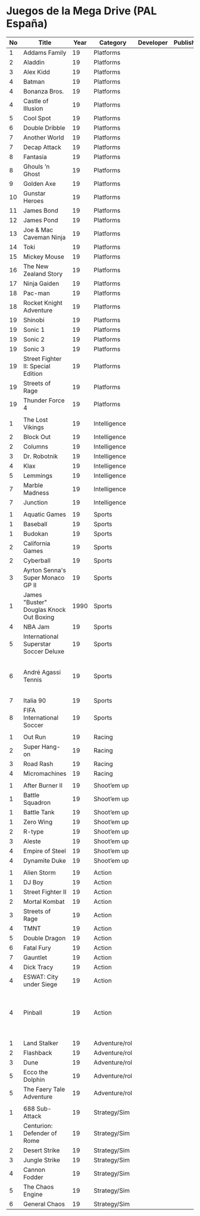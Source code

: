 Juegos de la Mega Drive (PAL España)
======

| No  | Title                                   | Year | Category       | Developer             | Publisher             | Notes                 |
|-----|-----------------------------------------|------|----------------|-----------------------|-----------------------|-----------------------|
|   1 | Addams Family                           | 19   | Platforms      |                       |                       |                       |
|   2 | Aladdin                                 | 19   | Platforms      |                       |                       |                       |
|   3 | Alex Kidd                               | 19   | Platforms      |                       |                       |                       |
|   4 | Batman                                  | 19   | Platforms      |                       |                       |                       |
|   4 | Bonanza Bros.                           | 19   | Platforms      |                       |                       |                       |
|   4 | Castle of Illusion                      | 19   | Platforms      |                       |                       |                       |
|   5 | Cool Spot                               | 19   | Platforms      |                       |                       |                       |
|   6 | Double Dribble                          | 19   | Platforms      |                       |                       |                       |
|   7 | Another World                           | 19   | Platforms      |                       |                       |                       |
|   7 | Decap Attack                            | 19   | Platforms      |                       |                       |                       |
|   8 | Fantasia                                | 19   | Platforms      |                       |                       |                       |
|   8 | Ghouls ’n Ghost                         | 19   | Platforms      |                       |                       |                       |
|   9 | Golden Axe                              | 19   | Platforms      |                       |                       |                       |
|  10 | Gunstar Heroes                          | 19   | Platforms      |                       |                       |                       |
|  11 | James Bond                              | 19   | Platforms      |                       |                       |                       |
|  12 | James Pond                              | 19   | Platforms      |                       |                       |                       |
|  13 | Joe & Mac Caveman Ninja                 | 19   | Platforms      |                       |                       |                       |
|  14 | Toki                                    | 19   | Platforms      |                       |                       |                       |
|  15 | Mickey Mouse                            | 19   | Platforms      |                       |                       |                       |
|  16 | The New Zealand Story                   | 19   | Platforms      |                       |                       |                       |
|  17 | Ninja Gaiden                            | 19   | Platforms      |                       |                       |                       |
|  18 | Pac-man                                 | 19   | Platforms      |                       |                       |                       |
|  18 | Rocket Knight Adventure                 | 19   | Platforms      |                       |                       |                       |
|  19 | Shinobi                                 | 19   | Platforms      |                       |                       |                       |
|  19 | Sonic 1                                 | 19   | Platforms      |                       |                       |                       |
|  19 | Sonic 2                                 | 19   | Platforms      |                       |                       |                       |
|  19 | Sonic 3                                 | 19   | Platforms      |                       |                       |                       |
|  19 | Street Fighter II: Special Edition      | 19   | Platforms      |                       |                       |                       |
|  19 | Streets of Rage                         | 19   | Platforms      |                       |                       |                       |
|  19 | Thunder Force 4                         | 19   | Platforms      |                       |                       |                       |
|     |                                         |      |                |                       |                       |                       |
|   1 | The Lost Vikings                        | 19   | Intelligence   |                       |                       |                       |
|   2 | Block Out                               | 19   | Intelligence   |                       |                       |                       |
|   2 | Columns                                 | 19   | Intelligence   |                       |                       |                       |
|   3 | Dr. Robotnik                            | 19   | Intelligence   |                       |                       |                       |
|   4 | Klax                                    | 19   | Intelligence   |                       |                       |                       |
|   5 | Lemmings                                | 19   | Intelligence   |                       |                       |                       |
|   7 | Marble Madness                          | 19   | Intelligence   |                       |                       |                       |
|   7 | Junction                                | 19   | Intelligence   |                       |                       |                       |
|     |                                         |      |                |                       |                       |                       |
|   1 | Aquatic Games                           | 19   | Sports         |                       |                       |                       |
|   1 | Baseball                                | 19   | Sports         |                       |                       |                       |
|   1 | Budokan                                 | 19   | Sports         |                       |                       |                       |
|   2 | California Games                        | 19   | Sports         |                       |                       |                       |
|   2 | Cyberball                               | 19   | Sports         |                       |                       |                       |
|   3 | Ayrton Senna's Super Monaco GP II       | 19   | Sports         |                       |                       |                       |
|   1 | James "Buster" Douglas Knock Out Boxing | 1990 | Sports         |                       |                       |                       |
|   4 | NBA Jam                                 | 19   | Sports         |                       |                       |                       |
|   5 | International Superstar Soccer Deluxe   | 19   | Sports         |                       |                       |                       |
|   6 | André Agassi Tennis                     | 19   | Sports         |                       |                       | [All SEGA Genesis/Mega Drive Tennis Games Compilation](https://www.youtube.com/watch?v=EanJaFLIamE) |
|   7 | Italia 90                               | 19   | Sports         |                       |                       |                       |
|   8 | FIFA International Soccer               | 19   | Sports         |                       |                       |                       |
|     |                                         |      |                |                       |                       |                       |
|   1 | Out Run                                 | 19   | Racing         |                       |                       |                       |
|   2 | Super Hang-on                           | 19   | Racing         |                       |                       |                       |
|   3 | Road Rash                               | 19   | Racing         |                       |                       |                       |
|   4 | Micromachines                           | 19   | Racing         |                       |                       |                       |
|     |                                         |      |                |                       |                       |                       |
|   1 | After Burner II                         | 19   | Shoot’em up    |                       |                       |                       |
|   1 | Battle Squadron                         | 19   | Shoot’em up    |                       |                       |                       |
|   1 | Battle Tank                             | 19   | Shoot’em up    |                       |                       |                       |
|   1 | Zero Wing                               | 19   | Shoot’em up    |                       |                       |                       |
|   2 | R-type                                  | 19   | Shoot’em up    |                       |                       |                       |
|   3 | Aleste                                  | 19   | Shoot’em up    |                       |                       |                       |
|   4 | Empire of Steel                         | 19   | Shoot’em up    |                       |                       |                       |
|   4 | Dynamite Duke                           | 19   | Shoot’em up    |                       |                       |                       |
|     |                                         |      |                |                       |                       |                       |
|   1 | Alien Storm                             | 19   | Action         |                       |                       |                       |
|   1 | DJ Boy                                  | 19   | Action         |                       |                       |                       |
|   1 | Street Fighter II                       | 19   | Action         |                       |                       |                       |
|   2 | Mortal Kombat                           | 19   | Action         |                       |                       |                       |
|   3 | Streets of Rage                         | 19   | Action         |                       |                       |                       |
|   4 | TMNT                                    | 19   | Action         |                       |                       |                       |
|   5 | Double Dragon                           | 19   | Action         |                       |                       |                       |
|   6 | Fatal Fury                              | 19   | Action         |                       |                       |                       |
|   7 | Gauntlet                                | 19   | Action         |                       |                       |                       |
|   4 | Dick Tracy                              | 19   | Action         |                       |                       |                       |
|   4 | ESWAT: City under Siege                 | 19   | Action         |                       |                       |                       |
|   4 | Pinball                                 | 19   | Action         |                       |                       | [Evolución juegos de pinball en Mega Drive/Genesis (1990-1994)](https://www.youtube.com/watch?v=TUn_fdDDugA) |
|     |                                         |      |                |                       |                       |                       |
|   1 | Land Stalker                            | 19   | Adventure/rol  |                       |                       |                       |
|   2 | Flashback                               | 19   | Adventure/rol  |                       |                       |                       |
|   3 | Dune                                    | 19   | Adventure/rol  |                       |                       |                       |
|   5 | Ecco the Dolphin                        | 19   | Adventure/rol  |                       |                       |                       |
|   5 | The Faery Tale Adventure                | 19   | Adventure/rol  |                       |                       |                       |
|     |                                         |      |                |                       |                       |                       |
|   1 | 688 Sub-Attack                          | 19   | Strategy/Sim   |                       |                       |                       |
|   1 | Centurion: Defender of Rome             | 19   | Strategy/Sim   |                       |                       |                       |
|   2 | Desert Strike                           | 19   | Strategy/Sim   |                       |                       |                       |
|   3 | Jungle Strike                           | 19   | Strategy/Sim   |                       |                       |                       |
|   4 | Cannon Fodder                           | 19   | Strategy/Sim   |                       |                       |                       |
|   5 | The Chaos Engine                        | 19   | Strategy/Sim   |                       |                       |                       |
|   6 | General Chaos                           | 19   | Strategy/Sim   |                       |                       |                       |
